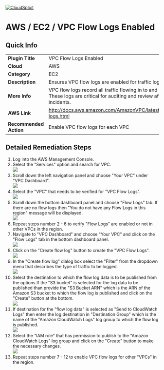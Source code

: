 [![CloudSploit](https://cloudsploit.com/img/logo-new-big-text-100.png "CloudSploit")](https://cloudsploit.com)

# AWS / EC2 / VPC Flow Logs Enabled

## Quick Info

| | |
|-|-|
| **Plugin Title** | VPC Flow Logs Enabled |
| **Cloud** | AWS |
| **Category** | EC2 |
| **Description** | Ensures VPC flow logs are enabled for traffic logging |
| **More Info** | VPC flow logs record all traffic flowing in to and out of a VPC. These logs are critical for auditing and review after security incidents. |
| **AWS Link** | http://docs.aws.amazon.com/AmazonVPC/latest/UserGuide/flow-logs.html |
| **Recommended Action** | Enable VPC flow logs for each VPC |

## Detailed Remediation Steps
1. Log into the AWS Management Console.
2. Select the "Services" option and search for VPC. </br> <img src="/resources/aws/ec2/vpc-flow-logs-enabled/step2.png"/>
3. Scroll down the left navigation panel and choose "Your VPC" under "VPC Dashboard". </br> <img src="/resources/aws/ec2/vpc-flow-logs-enabled/step3.png"/>
4. Select the "VPC" that needs to be verified for "VPC Flow Logs". </br> <img src="/resources/aws/ec2/vpc-flow-logs-enabled/step4.png"/>
5. Scroll down the bottom dashboard panel and choose "Flow Logs" tab. If there are no flow logs then "You do not have any Flow Logs in this region" message will be displayed. </br> <img src="/resources/aws/ec2/vpc-flow-logs-enabled/step5.png"/>
6. Repeat steps number 2 - 6 to verify "Flow Logs" are enabled or not in other VPCs in the region. </br>
7. Navigate to "VPC Dashboard" and choose "Your VPC" and click on the "Flow Logs" tab in the bottom dashboard panel.</br> <img src="/resources/aws/ec2/vpc-flow-logs-enabled/step7.png"/>
8. Click on the "Create flow log" button to create the "VPC Flow Logs". </br> <img src="/resources/aws/ec2/vpc-flow-logs-enabled/step8.png"/>
9. In the "Create flow log" dialog box select the "Filter" from the dropdown menu that describes the type of traffic to be logged.</br> <img src="/resources/aws/ec2/vpc-flow-logs-enabled/step9.png"/>
10. Select the destination to which the flow log data is to be published from the options.If the "S3 bucket" is selected for the log data to be published than provide the "S3 Bucket ARN" which is the ARN of the Amazon S3 bucket to which the flow log is published and click on the "Create" button at the bottom. </br> <img src="/resources/aws/ec2/vpc-flow-logs-enabled/step10.png"/>
11. If destination for the "flow log data" is selected as "Send to CloudWatch Logs" then enter the log destination in "Destination Group" which is the name of the "Amazon CloudWatch Logs" log group to which the flow log is published.</br> <img src="/resources/aws/ec2/vpc-flow-logs-enabled/step11.png"/>
12. Select the "IAM role" that has permission to publish to the "Amazon CloudWatch Logs" log group and click on the "Create" button to make the necessary changes. </br> <img src="/resources/aws/ec2/vpc-flow-logs-enabled/step12.png"/>
13. Repeat steps number 7 - 12 to enable VPC flow logs for other "VPCs" in the region.</br>
